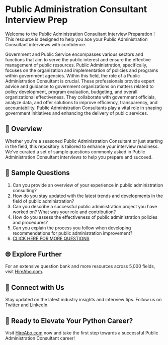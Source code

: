 # Public Administration Consultant Interview Prep

Welcome to the Public Administration Consultant Interview Preparation ! This resource is designed to help you ace your Public Administration Consultant interviews with confidence.

Government and Public Service encompasses various sectors and functions that aim to serve the public interest and ensure the effective management of public resources. Public Administration, specifically, focuses on the organization and implementation of policies and programs within government agencies. Within this field, the role of a Public Administration Consultant is crucial. These professionals provide expert advice and guidance to government organizations on matters related to policy development, program evaluation, budgeting, and overall organizational effectiveness. They collaborate with government officials, analyze data, and offer solutions to improve efficiency, transparency, and accountability. Public Administration Consultants play a vital role in shaping government initiatives and enhancing the delivery of public services.

## 🚀 Overview

Whether you're a seasoned Public Administration Consultant or just starting in the field, this repository is tailored to enhance your interview readiness. We've curated a set of sample questions commonly asked in Public Administration Consultant interviews to help you prepare and succeed.

## 📝 Sample Questions

1. Can you provide an overview of your experience in public administration consulting?
2. How do you stay updated with the latest trends and developments in the field of public administration?
3. Can you describe a successful public administration project you have worked on? What was your role and contribution?
4. How do you assess the effectiveness of public administration policies and procedures?
5. Can you explain the process you follow when developing recommendations for public administration improvement?
6. [CLICK HERE FOR MORE QUESTIONS](https://hireabo.com/job/17_0_13/Public%20Administration%20Consultant)

## 🌐 Explore Further

For an extensive question bank and more resources across 5,000 fields, visit [HireAbo.com](https://www.hireabo.com).

## 📱 Connect with Us

Stay updated on the latest industry insights and interview tips. Follow us on [Twitter](https://twitter.com/hireabo) and [LinkedIn](https://www.linkedin.com/in/hire-abo-3609972a8/).

## 🚀 Ready to Elevate Your Python Career?

Visit [HireAbo.com](https://www.hireabo.com) now and take the first step towards a successful Public Administration Consultant career!